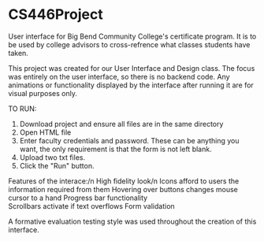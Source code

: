 # CS446Project
User interface for Big Bend Community College's certificate program. 
It is to be used by college advisors to cross-refrence what classes students have taken. 

This project was created for our User Interface and Design class. The focus was entirely on the user interface, so there is no backend code. Any animations or functionality displayed by the interface after running it are for visual purposes only. 

TO RUN:
1. Download project and ensure all files are in the same directory
2. Open HTML file
3. Enter faculty credentials and password. These can be anything you want, the only requirement is that the form is not left blank.
4. Upload two txt files. 
5. Click the "Run" button.

Features of the interace:/n
  High fidelity look/n
  Icons afford to users the information required from them
  Hovering over buttons changes mouse cursor to a hand
  Progress bar functionality  
  Scrollbars activate if text overflows
  Form validation 

A formative evaluation testing style was used throughout the creation of this interface. 



